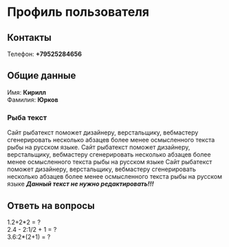 <h1>Профиль пользователя</h1>
<h2>Контакты</h2>
Телефон: <strong>+79525284656</strong>
<h2>Общие данные</h2>
Имя: <strong>Кирилл</strong> <br>
Фамилия: <strong>Юрков</strong>
<h3>Рыба текст</h3>
<p>
      Сайт рыбатекст поможет дизайнеру, верстальщику, вебмастеру сгенерировать
      несколько абзацев более менее осмысленного текста рыбы на русском языке.
      Сайт рыбатекст поможет дизайнеру, верстальщику, вебмастеру сгенерировать
      несколько абзацев более менее осмысленного текста рыбы на русском языке
      Сайт рыбатекст поможет дизайнеру, верстальщику, вебмастеру сгенерировать
      несколько абзацев более менее осмысленного текста рыбы на русском языке
      <strong><em>Данный текст не нужно редактировать!!!</em></strong>
    </p>
    <h2>Ответь на вопросы</h2>
    1.2+2*2 = ? <br />
    2.4 - 2:1/2 + 1 = ? <br />
    3.6:2*(2+1) = ?
